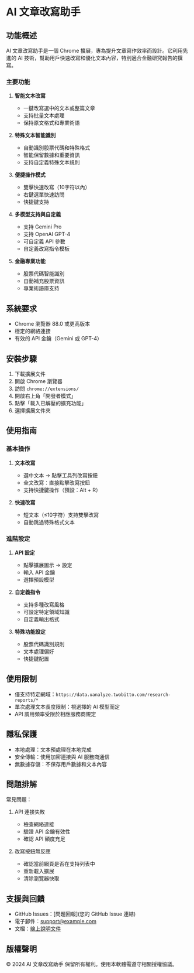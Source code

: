 # AI 文章改寫助手

## 功能概述

AI 文章改寫助手是一個 Chrome 擴展，專為提升文章寫作效率而設計。它利用先進的 AI 技術，幫助用戶快速改寫和優化文本內容，特別適合金融研究報告的撰寫。

### 主要功能

1. **智能文本改寫**
   - 一鍵改寫選中的文本或整篇文章
   - 支持批量文本處理
   - 保持原文格式和專業術語

2. **特殊文本智能識別**
   - 自動識別股票代碼和特殊格式
   - 智能保留數據和重要資訊
   - 支持自定義特殊文本規則

3. **便捷操作模式**
   - 雙擊快速改寫（10字符以內）
   - 右鍵選單快速訪問
   - 快捷鍵支持

4. **多模型支持與自定義**
   - 支持 Gemini Pro
   - 支持 OpenAI GPT-4
   - 可自定義 API 參數
   - 自定義改寫指令模板

5. **金融專業功能**
   - 股票代碼智能識別
   - 自動補充股票資訊
   - 專業術語庫支持

## 系統要求

- Chrome 瀏覽器 88.0 或更高版本
- 穩定的網絡連接
- 有效的 API 金鑰（Gemini 或 GPT-4）

## 安裝步驟

1. 下載擴展文件
2. 開啟 Chrome 瀏覽器
3. 訪問 `chrome://extensions/`
4. 開啟右上角「開發者模式」
5. 點擊「載入已解壓的擴充功能」
6. 選擇擴展文件夾

## 使用指南

### 基本操作

1. **文本改寫**
   - 選中文本 → 點擊工具列改寫按鈕
   - 全文改寫：直接點擊改寫按鈕
   - 支持快捷鍵操作（預設：Alt + R）

2. **快速改寫**
   - 短文本（≤10字符）支持雙擊改寫
   - 自動跳過特殊格式文本

### 進階設定

1. **API 設定**
   - 點擊擴展圖示 → 設定
   - 輸入 API 金鑰
   - 選擇預設模型

2. **自定義指令**
   - 支持多種改寫風格
   - 可設定特定領域知識
   - 自定義輸出格式

3. **特殊功能設定**
   - 股票代碼識別規則
   - 文本處理偏好
   - 快捷鍵配置

## 使用限制

- 僅支持特定網域：`https://data.uanalyze.twobitto.com/research-reports/*`
- 單次處理文本長度限制：視選擇的 AI 模型而定
- API 調用頻率受限於相應服務商規定

## 隱私保護

- 本地處理：文本預處理在本地完成
- 安全傳輸：使用加密連接與 AI 服務商通信
- 無數據存儲：不保存用戶數據和文本內容

## 問題排解

常見問題：
1. API 連接失敗
   - 檢查網絡連接
   - 驗證 API 金鑰有效性
   - 確認 API 額度充足

2. 改寫按鈕無反應
   - 確認當前網頁是否在支持列表中
   - 重新載入擴展
   - 清除瀏覽器快取

## 支援與回饋

- GitHub Issues：[問題回報](您的 GitHub Issue 連結)
- 電子郵件：[support@example.com](mailto:support@example.com)
- 文檔：[線上說明文件](您的文檔連結)

## 版權聲明

© 2024 AI 文章改寫助手
保留所有權利。使用本軟體需遵守相關授權協議。
